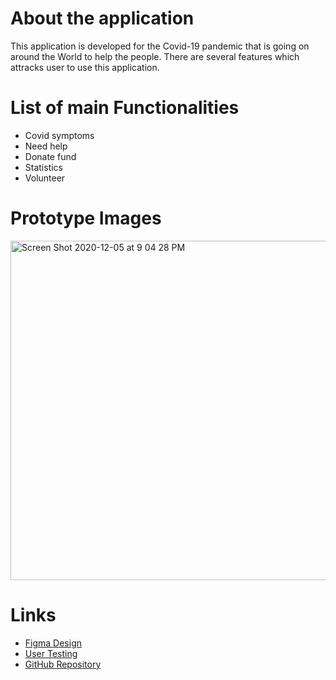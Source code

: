 # About the application
This application is developed for the Covid-19 pandemic that is going on around the World to help the people. There are several features which attracks user to use this application.
# List of main Functionalities
* Covid symptoms
* Need help
* Donate fund
* Statistics
* Volunteer

# Prototype Images
<img width="543" alt="Screen Shot 2020-12-05 at 9 04 28 PM" src="https://user-images.githubusercontent.com/38293523/101269507-880cb900-373d-11eb-9b46-122d98657808.png">




# Links

- <a href="https://www.figma.com/file/F2dCqnU2F2zS9lEQz1h1dy/Assignment3?node-id=0%3A1">Figma Design</a>
- <a href="https://www.figma.com/proto/F2dCqnU2F2zS9lEQz1h1dy/Assignment3?node-id=1%3A2&scaling=contain&hide-ui=1">User Testing </a>
- <a href="https://github.com/Vandan00007/Covid-App">GitHub Repository</a>




